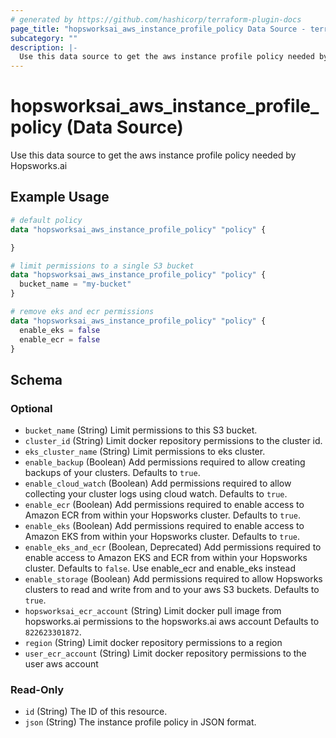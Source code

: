 ```yaml
---
# generated by https://github.com/hashicorp/terraform-plugin-docs
page_title: "hopsworksai_aws_instance_profile_policy Data Source - terraform-provider-hopsworksai"
subcategory: ""
description: |-
  Use this data source to get the aws instance profile policy needed by Hopsworks.ai
---
```


# hopsworksai_aws_instance_profile_policy (Data Source)

Use this data source to get the aws instance profile policy needed by Hopsworks.ai

## Example Usage

```terraform
# default policy
data "hopsworksai_aws_instance_profile_policy" "policy" {

}

# limit permissions to a single S3 bucket
data "hopsworksai_aws_instance_profile_policy" "policy" {
  bucket_name = "my-bucket"
}

# remove eks and ecr permissions
data "hopsworksai_aws_instance_profile_policy" "policy" {
  enable_eks = false
  enable_ecr = false
}
```

<!-- schema generated by tfplugindocs -->
## Schema

### Optional

- `bucket_name` (String) Limit permissions to this S3 bucket.
- `cluster_id` (String) Limit docker repository permissions to the cluster id.
- `eks_cluster_name` (String) Limit permissions to eks cluster.
- `enable_backup` (Boolean) Add permissions required to allow creating backups of your clusters. Defaults to `true`.
- `enable_cloud_watch` (Boolean) Add permissions required to allow collecting your cluster logs using cloud watch. Defaults to `true`.
- `enable_ecr` (Boolean) Add permissions required to enable access to Amazon ECR from within your Hopsworks cluster. Defaults to `true`.
- `enable_eks` (Boolean) Add permissions required to enable access to Amazon EKS from within your Hopsworks cluster. Defaults to `true`.
- `enable_eks_and_ecr` (Boolean, Deprecated) Add permissions required to enable access to Amazon EKS and ECR from within your Hopsworks cluster. Defaults to `false`. Use enable_ecr and enable_eks instead
- `enable_storage` (Boolean) Add permissions required to allow Hopsworks clusters to read and write from and to your aws S3 buckets. Defaults to `true`.
- `hopsworksai_ecr_account` (String) Limit docker pull image from hopsworks.ai permissions to the hopsworks.ai aws account Defaults to `822623301872`.
- `region` (String) Limit docker repository permissions to a region
- `user_ecr_account` (String) Limit docker repository permissions to the user aws account

### Read-Only

- `id` (String) The ID of this resource.
- `json` (String) The instance profile policy in JSON format.



